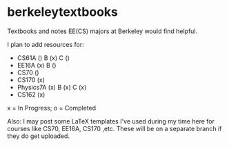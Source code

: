 # berkeleytextbooks
Textbooks and notes EE(CS) majors at Berkeley would find helpful. 

I plan to add resources for: 
 - CS61A () B (x) C ()
 - EE16A (x) B ()
 - CS70 ()
 - CS170 (x)
 - Physics7A (x) B (x) C (x)
 - CS162 (x)
 
 
x = In Progress;
o = Completed

Also: I may post some LaTeX templates I've used during my time here for courses like CS70, EE16A, CS170 ,etc. These will be on a separate branch if they do get uploaded. 
